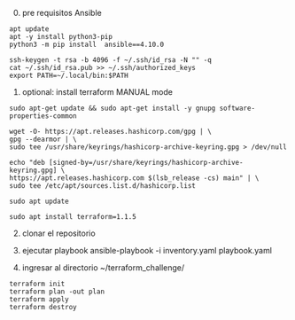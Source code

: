 

0. pre requisitos Ansible

~~~
apt update
apt -y install python3-pip
python3 -m pip install  ansible==4.10.0

ssh-keygen -t rsa -b 4096 -f ~/.ssh/id_rsa -N "" -q
cat ~/.ssh/id_rsa.pub >> ~/.ssh/authorized_keys
export PATH=~/.local/bin:$PATH
~~~

1. optional: install terraform MANUAL mode
~~~
sudo apt-get update && sudo apt-get install -y gnupg software-properties-common

wget -O- https://apt.releases.hashicorp.com/gpg | \
gpg --dearmor | \
sudo tee /usr/share/keyrings/hashicorp-archive-keyring.gpg > /dev/null

echo "deb [signed-by=/usr/share/keyrings/hashicorp-archive-keyring.gpg] \
https://apt.releases.hashicorp.com $(lsb_release -cs) main" | \
sudo tee /etc/apt/sources.list.d/hashicorp.list

sudo apt update

sudo apt install terraform=1.1.5
~~~

2. clonar el repositorio
3. ejecutar playbook
ansible-playbook -i inventory.yaml playbook.yaml

3.  ingresar al directorio ~/terraform_challenge/ 

~~~
terraform init
terraform plan -out plan
terraform apply
terraform destroy
~~~
